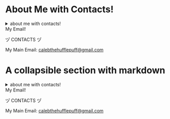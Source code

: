 # About Me with Contacts!
<details>
  <summary>about me with contacts!</summary>

ツ゚ i am 13 years old ツ゚

ツ゚ I really like coding and modding video games ツ゚

ツ゚ BIG DC & Marvel fan ツ゚

ツ゚ Looking for people who are familiar with prodigy math game for customer support ツ゚

</details>

  <summary>My Email!</summary>
  
  ツ゚ CONTACTS ツ゚
  
  My Main Email: calebthehufflepuff@gmail.com
  
# A collapsible section with markdown
<details>
  <summary>about me with contacts!</summary>

ツ゚ i am 13 years old ツ゚

ツ゚ I really like coding and modding video games ツ゚

ツ゚ BIG DC & Marvel fan ツ゚

ツ゚ Looking for people who are familiar with prodigy math game for customer support ツ゚

</details>

<summary>My Email!</summary>
  
  ツ゚ CONTACTS ツ゚
  
  My Main Email: calebthehufflepuff@gmail.com
